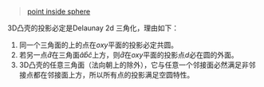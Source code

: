 > [point inside sphere](https://github.com/lbc3402785/games102/tree/main/paper/Delaunay/predicates/cs372/cs372l12-Computing%20a%20Delaunay%20triangulation.MD)

3D凸壳的投影必定是Delaunay 2d 三角化，理由如下：

1. 同一个三角面的上的点在$oxy$平面的投影必定共圆。
2. 若另一点$\widehat{d}$在三角面$\hat{a}\hat{b}\hat{c}$上方，则$\widehat{d}$在$oxy$平面的投影点$d$必在圆的外面。
3. 3D凸壳的任意三角面（法向朝上的除外），它与任意一个邻接面必然满足非邻接点都在邻接面上方，所以所有点的投影满足空圆特性。
